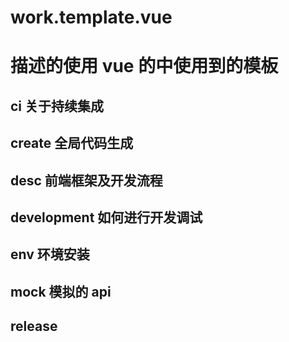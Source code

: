 # work.template.vue
# 描述的使用 vue 的中使用到的模板

## ci 关于持续集成

## create 全局代码生成

## desc 前端框架及开发流程

## development 如何进行开发调试

## env 环境安装

## mock 模拟的 api

## release
